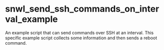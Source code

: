 # snwl_send_ssh_commands_on_interval_example
An example script that can send commands over SSH at an interval. This specific example script collects some information and then sends a reboot command.
